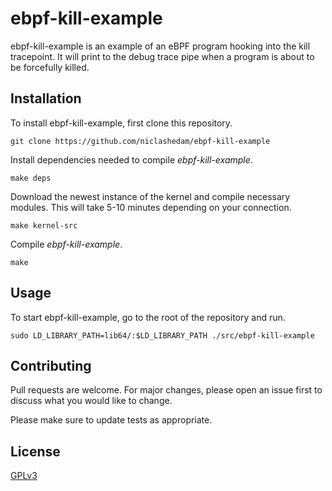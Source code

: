 # ebpf-kill-example

ebpf-kill-example is an example of an eBPF program hooking into the kill tracepoint.
It will print to the debug trace pipe when a program is about to be forcefully killed.

## Installation

To install ebpf-kill-example, first clone this repository.

```
git clone https://github.com/niclashedam/ebpf-kill-example
```

Install dependencies needed to compile *ebpf-kill-example*.

```
make deps
```

Download the newest instance of the kernel and compile necessary modules. This will take 5-10 minutes depending on your connection.

```
make kernel-src
```

Compile *ebpf-kill-example*.

```
make
```

## Usage

To start ebpf-kill-example, go to the root of the repository and run.

```
sudo LD_LIBRARY_PATH=lib64/:$LD_LIBRARY_PATH ./src/ebpf-kill-example
```

## Contributing
Pull requests are welcome. For major changes, please open an issue first to discuss what you would like to change.

Please make sure to update tests as appropriate.

## License
[GPLv3](https://choosealicense.com/licenses/gpl-3.0/)
